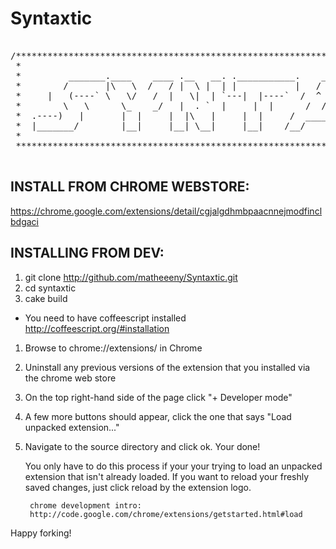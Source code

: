 Syntaxtic
=========

<pre>

/*****************************************************************************************************************
 *
 *		   _______.____    ____ .__   __. .___________.    ___      ___   ___ .___________. __    ______     __
 *		  /       |\   \  /   / |  \ |  | |           |   /   \     \  \ /  / |           ||  |  /      |   |  |
 *	   |   (----` \   \/   /  |   \|  | `---|  |----`  /  ^  \     \  V  /  `---|  |----`|  | |  ,----'   |  |
 *		  \   \      \_    _/   |  . `  |     |  |      /  /_\  \     >   <       |  |     |  | |  |        |  |
 *	.----)   |       |  |     |  |\   |     |  |     /  _____  \   /  .  \      |  |     |  | |  `----.   |__|
 *	|_______/        |__|     |__| \__|     |__|    /__/     \__\ /__/ \__\     |__|     |__|  \______|   (__)
 *
 ****************************************************************************************************************/

</pre>


INSTALL FROM CHROME WEBSTORE:
----------------------------
  https://chrome.google.com/extensions/detail/cgjalgdhmbpaacnnejmodfinclbdgaci

INSTALLING FROM DEV:
--------------------

1. git clone http://github.com/matheeeny/Syntaxtic.git
2. cd syntaxtic
3. cake build
  - You need to have coffeescript installed http://coffeescript.org/#installation

1. Browse to chrome://extensions/ in Chrome
2. Uninstall any previous versions of the extension that you installed via the chrome web store
3. On the top right-hand side of the page click "+ Developer mode"
4. A few more buttons should appear, click the one that says "Load unpacked extension..."
5. Navigate to the source directory and click ok.  Your done!

	You only have to do this process if your your trying to load an unpacked extension that isn't already loaded.
	If you want to reload your freshly saved changes, just click reload by the extension logo.

        chrome development intro:
        http://code.google.com/chrome/extensions/getstarted.html#load

Happy forking!
